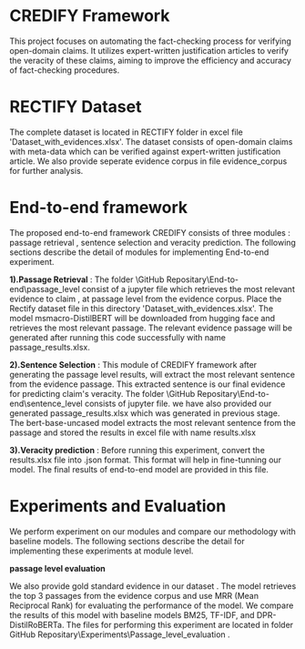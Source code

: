 # CREDIFY Framework
This project focuses on automating the fact-checking process for verifying open-domain claims. It utilizes expert-written justification articles to verify the veracity of these claims, aiming to improve the efficiency and accuracy of fact-checking procedures.

# RECTIFY Dataset
The complete  dataset is located in RECTIFY folder in excel file 'Dataset_with_evidences.xlsx'. The dataset consists of open-domain claims with meta-data which can be verified against expert-written justification article. We also provide seperate evidence corpus in file evidence_corpus for further analysis. 



# End-to-end framework
The proposed end-to-end framework CREDIFY consists of three modules : passage retrieval , sentence selection and veracity prediction. The following sections describe the detail of modules for implementing End-to-end experiment. 


**1).Passage Retrieval** : The folder \GitHub Repositary\End-to-end\passage_level  consist of a jupyter file which retrieves the most relevant evidence to claim , at passage level from the evidence corpus. Place the Rectify dataset file in this directory  'Dataset_with_evidences.xlsx'. The model msmacro-DistilBERT will be downloaded from hugging face and retrieves the most relevant passage. The relevant evidence passage will be generated after running this code successfully with name passage_results.xlsx. 

**2).Sentence Selection** : This module of CREDIFY framework after generating the passage level results, will extract the most relevant sentence from the evidence passage. This extracted sentence is our final evidence for predicting claim's veracity. The folder \GitHub Repositary\End-to-end\sentence_level consists of jupyter file. we have also provided our generated passage_results.xlsx which was generated in previous stage. The bert-base-uncased model extracts the most relevant sentence from the passage and stored the results in excel file with name results.xlsx

 **3).Veracity prediction** : Before running this experiment, convert the results.xlsx file into .json format. This format will help in fine-tunning our model. The final results of end-to-end model are provided in this file. 


# Experiments and Evaluation 

We perform experiment on our  modules and compare our methodology with baseline models. The following sections describe the detail for implementing these experiments at module level.

**passage level evaluation** 

We also provide gold standard evidence in our dataset . The model retrieves  the top 3 passages from the evidence corpus and use MRR (Mean Reciprocal Rank) for evaluating the performance of the model. We compare the results of this model with baseline models BM25, TF-IDF, and DPR-DistilRoBERTa. The files for performing this experiment are located in folder GitHub Repositary\Experiments\Passage_level_evaluation . 













